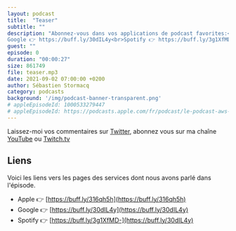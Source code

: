 ```yaml
---
layout: podcast
title:  "Teaser"
subtitle: ""
description: "Abonnez-vous dans vos applications de podcast favorites:<br>Apple 👉  https://buff.ly/316qh5h<br>
Google 👉 https://buff.ly/30dIL4y<br>Spotify 👉 https://buff.ly/3g1XfMD"
guest: ""
episode: 0
duration: "00:00:27"
size: 861749
file: teaser.mp3
date: 2021-09-02 07:00:00 +0200
author: Sébastien Stormacq
category: podcasts
background: '/img/podcast-banner-transparent.png'
# appleEpisodeId: 1000533279447
# appleEpisodeId: https://podcasts.apple.com/fr/podcast/le-podcast-aws-en-français/id1452118442
---
```


Laissez-moi vos commentaires sur [Twitter](https://twitter.com/sebsto), abonnez vous sur ma chaîne [YouTube](https://www.youtube.com/sebsto) ou [Twitch.tv](https://www.twitch.tv/sebAWS)

## Liens

Voici les liens vers les pages des services dont nous avons parlé dans l'épisode.

- Apple 👉  [https://buff.ly/316qh5h](https://buff.ly/316qh5h)
- Google 👉 [https://buff.ly/30dIL4y](https://buff.ly/30dIL4y)
- Spotify 👉 [https://buff.ly/3g1XfMD-](https://buff.ly/30dIL4y) 

